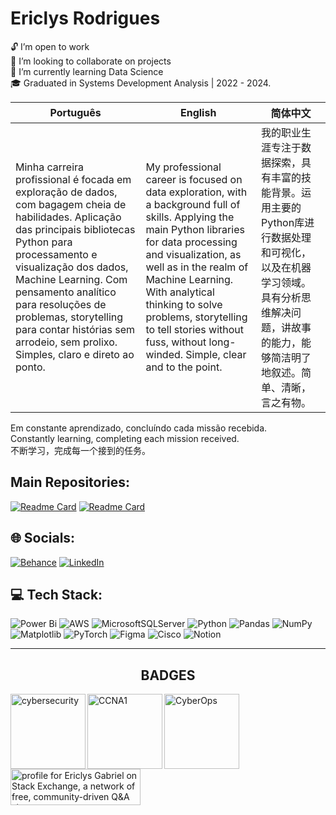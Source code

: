 # Ericlys Rodrigues
🔓 I’m open to work <br> 🤝 I’m looking to collaborate on projects <br> 🌱 I’m currently learning Data Science <br> 🎓 Graduated in Systems Development Analysis | 2022 - 2024.

| Português | English | 简体中文|
|-----------|---------|---------|
| Minha carreira profissional é focada em exploração de dados, com bagagem cheia de habilidades. Aplicação das principais bibliotecas Python para processamento e visualização dos dados, Machine Learning. Com pensamento analítico para resoluções de problemas, storytelling para contar histórias sem arrodeio, sem prolixo. Simples, claro e direto ao ponto. | My professional career is focused on data exploration, with a background full of skills. Applying the main Python libraries for data processing and visualization, as well as in the realm of Machine Learning. With analytical thinking to solve problems, storytelling to tell stories without fuss, without long-winded. Simple, clear and to the point. | 我的职业生涯专注于数据探索，具有丰富的技能背景。运用主要的Python库进行数据处理和可视化，以及在机器学习领域。具有分析思维解决问题，讲故事的能力，能够简洁明了地叙述。简单、清晰，言之有物。|

Em constante aprendizado, concluíndo cada missão recebida. <br> Constantly learning, completing each mission received. <br> 不断学习，完成每一个接到的任务。

## Main Repositories:
[![Readme Card](https://github-readme-stats.vercel.app/api/pin/?username=gaberibr&repo=Cases_DataAnalysis\&title_color=fff\&icon_color=f9f9f9\&text_color=9f9f9f\&bg_color=151515)](https://github.com/gaberibr/Cases_DataAnalysis)
[![Readme Card](https://github-readme-stats.vercel.app/api/pin/?username=gaberibr&repo=Cases_PowerBI\&title_color=fff\&icon_color=f9f9f9\&text_color=9f9f9f\&bg_color=151515)](https://github.com/gaberibr/Cases_PowerBI)

## 🌐 Socials:
[![Behance](https://img.shields.io/badge/Behance-1769ff?logo=behance&logoColor=white)](https://behance.net/gaberi) [![LinkedIn](https://img.shields.io/badge/LinkedIn-%230077B5.svg?logo=linkedin&logoColor=white)](https://linkedin.com/in/ericlysgabriel/) 

## 💻 Tech Stack:
![Power Bi](https://img.shields.io/badge/power_bi-F2C811?style=plastic&logo=powerbi&logoColor=black) ![AWS](https://img.shields.io/badge/AWS-%23FF9900.svg?style=plastic&logo=amazon-aws&logoColor=white) ![MicrosoftSQLServer](https://img.shields.io/badge/Microsoft%20SQL%20Server-CC2927?style=plastic&logo=microsoft%20sql%20server&logoColor=white) ![Python](https://img.shields.io/badge/python-3670A0?style=plastic&logo=python&logoColor=ffdd54) ![Pandas](https://img.shields.io/badge/pandas-%23150458.svg?style=plastic&logo=pandas&logoColor=white) ![NumPy](https://img.shields.io/badge/numpy-%23013243.svg?style=plastic&logo=numpy&logoColor=white) ![Matplotlib](https://img.shields.io/badge/Matplotlib-%23ffffff.svg?style=plastic&logo=Matplotlib&logoColor=black) ![PyTorch](https://img.shields.io/badge/PyTorch-%23EE4C2C.svg?style=plastic&logo=PyTorch&logoColor=white)  ![Figma](https://img.shields.io/badge/figma-%23F24E1E.svg?style=plastic&logo=figma&logoColor=white) ![Cisco](https://img.shields.io/badge/cisco-%23049fd9.svg?style=plastic&logo=cisco&logoColor=black) ![Notion](https://img.shields.io/badge/Notion-%23000000.svg?style=plastic&logo=notion&logoColor=white)
<hr>
</div>
  <div>
  <h2 align="center">BADGES</h2>
  <a href= "https://www.credly.com/badges/a683039c-a18d-4628-8b73-61fe8ed4539d/public_url"> 
  <img align="left" src= "https://images.credly.com/size/340x340/images/054913b2-e271-49a2-a1a4-9bf1c1f9a404/CyberEssentials.png" width = 120px alt = "cybersecurity">
  <a href= "https://www.credly.com/badges/d9deecce-5826-4978-bcdc-1f033c64514a/public_url"> 
  <img align="left" src= "https://images.credly.com/size/340x340/images/70d71df5-f3dc-4380-9b9d-f22513a70417/CCNAITN__1_.png" width = 120px alt = "CCNA1">
  <a href= "https://www.credly.com/badges/8d0b7fa7-64ad-4f48-8ded-87d18129b235/public_url"> 
  <img align="left" src= "https://images.credly.com/size/340x340/images/53f37f83-04a1-4935-9b1e-21a99cc6e1b2/CyberOpsAssoc.png" width = 120px alt = "CyberOps">
    <a href="https://stackexchange.com/users/28978237/ericlys-gabriel"><img src="https://stackexchange.com/users/flair/28978237.png" width="208" height="58" alt="profile for Ericlys Gabriel on Stack Exchange, a network of free, community-driven Q&amp;A sites" title="profile for Ericlys Gabriel on Stack Exchange, a network of free, community-driven Q&amp;A sites" /></a>
</div>
<!-- Proudly created with GPRM ( https://gprm.itsvg.in ) -->
